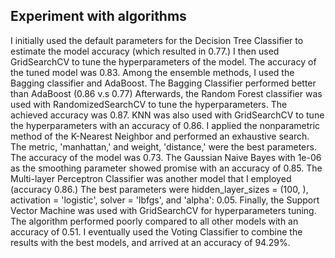 ## Experiment with algorithms
I initially used the default parameters for the Decision Tree Classifier to estimate the model accuracy (which resulted in 0.77.)  I then used GridSearchCV to tune the hyperparameters of the model. The accuracy of the tuned model was 0.83. Among the ensemble methods, I used the Bagging classifier and AdaBoost. The Bagging Classifier performed better than AdaBoost (0.86 v.s 0.77) Afterwards, the Random Forest classifier was used with RandomizedSearchCV to tune the hyperparameters. The achieved accuracy was 0.87. KNN was also used with GridSearchCV to tune the hyperparameters with an accuracy of 0.86. I applied the nonparametric method of the K-Nearest Neighbor and performed an exhaustive search. The metric, 'manhattan,' and weight, 'distance,' were the best parameters. The accuracy of the model was 0.73. The Gaussian Naive Bayes with 1e-06 as the smoothing parameter showed promise with an accuracy of 0.85. The Multi-layer Perceptron Classifier was another model that I employed (accuracy 0.86.) The best parameters were hidden_layer_sizes = (100, ), activation = 'logistic', solver = 'lbfgs', and 'alpha': 0.05. Finally, the Support Vector Machine was used with GridSearchCV for hyperparameters tuning. The algorithm performed poorly compared to all other models with an accuracy of 0.51. I eventually used the Voting Classifier to combine the results with the best models, and arrived at an accuracy of 94.29%.
